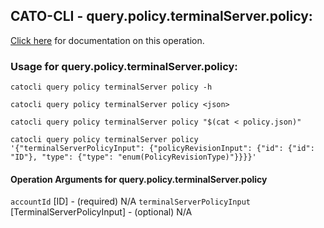 
## CATO-CLI - query.policy.terminalServer.policy:
[Click here](https://api.catonetworks.com/documentation/#query-policy) for documentation on this operation.

### Usage for query.policy.terminalServer.policy:

`catocli query policy terminalServer policy -h`

`catocli query policy terminalServer policy <json>`

`catocli query policy terminalServer policy "$(cat < policy.json)"`

`catocli query policy terminalServer policy '{"terminalServerPolicyInput": {"policyRevisionInput": {"id": {"id": "ID"}, "type": {"type": "enum(PolicyRevisionType)"}}}}'`

#### Operation Arguments for query.policy.terminalServer.policy ####
`accountId` [ID] - (required) N/A 
`terminalServerPolicyInput` [TerminalServerPolicyInput] - (optional) N/A 
